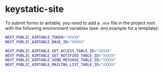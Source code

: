 # keystatic-site

To submit forms to airtable, you need to add a `.env` file in the project root
with the following environment variables (see .env.example for a template):

```sh
NEXT_PUBLIC_AIRTABLE_TOKEN="XXXXX"
NEXT_PUBLIC_AIRTABLE_BASE_ID="XXXXX"

NEXT_PUBLIC_AIRTABLE_GET_ACCESS_TABLE_ID="XXXXX"
NEXT_PUBLIC_AIRTABLE_GET_NOTIFIED_TABLE_ID="XXXXX"
NEXT_PUBLIC_AIRTABLE_SEND_MESSAGE_TABLE_ID="XXXXX"
NEXT_PUBLIC_AIRTABLE_MAILING_LIST_TABLE_ID="XXXXX"
```
